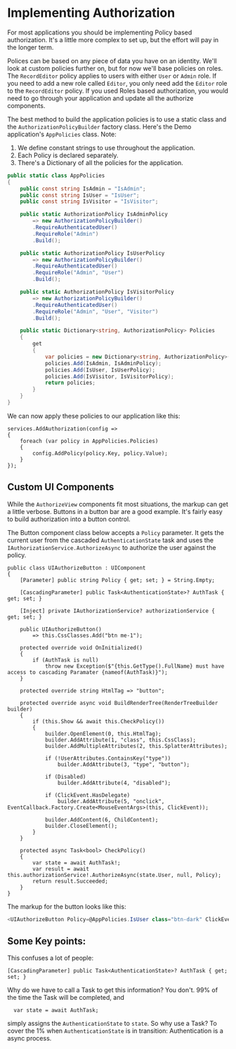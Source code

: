 # Implementing Authorization

For most applications you should be implementing Policy based authorization.  It's a little more complex to set up, but the effort will pay in the longer term.

Polices can be based on any piece of data you have on an identity.  We'll look at custom policies further on, but for now we'll base policies on roles.  The `RecordEditor` policy applies to users with either `User` or `Admin` role.  If you need to add a new role called `Editor`, you only need add the `Editor` role to the `RecordEditor` policy.  If you used Roles based authorization, you would need to go through your application and update all the authorize components.

The best method to build the application policies is to use a static class and the `AuthorizationPolicyBuilder` factory class.  Here's the Demo application's `AppPolicies` class.  Note:

1. We define constant strings to use throughout the application.
2. Each Policy is declared separately.
3. There's a Dictionary of all the policies for the application. 

```csharp
public static class AppPolicies
{
    public const string IsAdmin = "IsAdmin";
    public const string IsUser = "IsUser";
    public const string IsVisitor = "IsVisitor";

    public static AuthorizationPolicy IsAdminPolicy
        => new AuthorizationPolicyBuilder()
        .RequireAuthenticatedUser()
        .RequireRole("Admin")
        .Build();

    public static AuthorizationPolicy IsUserPolicy
        => new AuthorizationPolicyBuilder()
        .RequireAuthenticatedUser()
        .RequireRole("Admin", "User")
        .Build();

    public static AuthorizationPolicy IsVisitorPolicy
        => new AuthorizationPolicyBuilder()
        .RequireAuthenticatedUser()
        .RequireRole("Admin", "User", "Visitor")
        .Build();

    public static Dictionary<string, AuthorizationPolicy> Policies
    {
        get
        {
            var policies = new Dictionary<string, AuthorizationPolicy>();
            policies.Add(IsAdmin, IsAdminPolicy);
            policies.Add(IsUser, IsUserPolicy);
            policies.Add(IsVisitor, IsVisitorPolicy);
            return policies;
        }
    }
}
```

We can now apply these policies to our application like this:

```
services.AddAuthorization(config =>
{
    foreach (var policy in AppPolicies.Policies)
    {
        config.AddPolicy(policy.Key, policy.Value);
    }
});
```

## Custom UI Components

While the `AuthorizeView` components fit most situations, the markup can get a little verbose.  Buttons in a button bar are a good example.  It's fairly easy to build authorization into a button control.

The Button component class below accepts a `Policy` parameter.  It gets the current user from the cascaded `AuthenticationState` task and uses the `IAuthorizationService.AuthorizeAsync` to authorize the user against the policy.

```
public class UIAuthorizeButton : UIComponent
{
    [Parameter] public string Policy { get; set; } = String.Empty;
    
    [CascadingParameter] public Task<AuthenticationState>? AuthTask { get; set; }

    [Inject] private IAuthorizationService? authorizationService { get; set; }

    public UIAuthorizeButton()
        => this.CssClasses.Add("btn me-1");

    protected override void OnInitialized()
    {
        if (AuthTask is null)
            throw new Exception($"{this.GetType().FullName} must have access to cascading Paramater {nameof(AuthTask)}");
    }

    protected override string HtmlTag => "button";

    protected override async void BuildRenderTree(RenderTreeBuilder builder)
    {
        if (this.Show && await this.CheckPolicy())
        {
            builder.OpenElement(0, this.HtmlTag);
            builder.AddAttribute(1, "class", this.CssClass);
            builder.AddMultipleAttributes(2, this.SplatterAttributes);

            if (!UserAttributes.ContainsKey("type"))
                builder.AddAttribute(3, "type", "button");

            if (Disabled)
                builder.AddAttribute(4, "disabled");

            if (ClickEvent.HasDelegate)
                builder.AddAttribute(5, "onclick", EventCallback.Factory.Create<MouseEventArgs>(this, ClickEvent));

            builder.AddContent(6, ChildContent);
            builder.CloseElement();
        }
    }

    protected async Task<bool> CheckPolicy()
    {
        var state = await AuthTask!;
        var result = await this.authorizationService!.AuthorizeAsync(state.User, null, Policy);
        return result.Succeeded;
    }
}

```

The markup for the button looks like this:

```csharp
<UIAuthorizeButton Policy=@AppPolicies.IsUser class="btn-dark" ClickEvent="AddRecordAsync">Add Random Record</UIAuthorizeButton>
```

## Some Key points:

This confuses a lot of people:

```
[CascadingParameter] public Task<AuthenticationState>? AuthTask { get; set; }
```

Why do we have to call a Task to get this information?  You don't.  99% of the time the Task will be completed, and

```
  var state = await AuthTask;
``` 

simply assigns the `AuthenticationState` to `state`.  So why use a Task?  To cover the 1% when `AuthenticationState` is in transition: Authentication is a async process. 